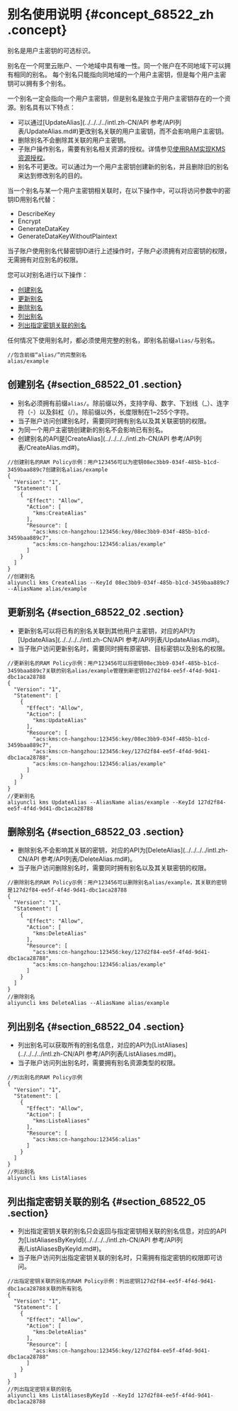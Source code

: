 # 别名使用说明 {#concept_68522_zh .concept}

别名是用户主密钥的可选标识。

别名在一个阿里云账户、一个地域中具有唯一性。同一个账户在不同地域下可以拥有相同的别名。 每个别名只能指向同地域的一个用户主密钥，但是每个用户主密钥可以拥有多个别名。

一个别名一定会指向一个用户主密钥，但是别名是独立于用户主密钥存在的一个资源。别名具有以下特点：

-   可以通过[UpdateAlias](../../../../intl.zh-CN/API 参考/API列表/UpdateAlias.md#)更改别名关联的用户主密钥，而不会影响用户主密钥。
-   删除别名不会删除其关联的用户主密钥。
-   子账户操作别名，需要有别名相关资源的授权。详情参见[使用RAM实现KMS资源授权](intl.zh-CN/用户指南/使用RAM实现访问控制.md#)。
-   别名不可更改。可以通过为一个用户主密钥创建新的别名，并且删除旧的别名来达到修改别名的目的。

当一个别名与某一个用户主密钥相关联时，在以下操作中，可以将访问参数中的密钥ID用别名代替：

-   DescribeKey
-   Encrypt
-   GenerateDataKey
-   GenerateDataKeyWithoutPlaintext

当子账户使用别名代替密钥ID进行上述操作时，子账户必须拥有对应密钥的权限，无需拥有对应别名的权限。

您可以对别名进行以下操作：

-   [创建别名](#)
-   [更新别名](#)
-   [删除别名](#)
-   [列出别名](#)
-   [列出指定密钥关联的别名](#)

任何情况下使用别名时，都必须使用完整的别名，即别名前缀`alias/`与别名。

``` {#codeblock_thw_sxm_084}
//包含前缀“alias/”的完整别名
alias/example
```

## 创建别名 {#section_68522_01 .section}

-   别名必须拥有前缀`alias/`。除前缀以外，支持字母、数字、下划线（\_）、连字符（-）以及斜杠（/）。除前缀以外，长度限制在1~255个字符。
-   当子账户访问创建别名时，需要同时拥有别名以及其关联密钥的权限。
-   为同一个用户主密钥创建新的别名不会影响已有别名。
-   创建别名的API是[CreateAlias](../../../../intl.zh-CN/API 参考/API列表/CreateAlias.md#)。

``` {#codeblock_7as_y0j_79j}
//创建别名的RAM Policy示例：用户123456可以为密钥08ec3bb9-034f-485b-b1cd-3459baa889c7创建别名alias/example
{
  "Version": "1",
  "Statement": [
    {
      "Effect": "Allow",
      "Action": [
        "kms:CreateAlias"
      ],
      "Resource": [
        "acs:kms:cn-hangzhou:123456:key/08ec3bb9-034f-485b-b1cd-3459baa889c7",
        "acs:kms:cn-hangzhou:123456:alias/example"
      ]
    }
  ]
}
//创建别名
aliyuncli kms CreateAlias --KeyId 08ec3bb9-034f-485b-b1cd-3459baa889c7 --AliasName alias/example
```

## 更新别名 {#section_68522_02 .section}

-   更新别名可以将已有的别名关联到其他用户主密钥，对应的API为[UpdateAlias](../../../../intl.zh-CN/API 参考/API列表/UpdateAlias.md#)。
-   当子账户访问更新别名时，需要同时拥有原密钥、目标密钥以及别名的权限。

``` {#codeblock_1rh_xpz_w2e}
//更新别名的RAM Policy示例：用户123456可以将密钥08ec3bb9-034f-485b-b1cd-3459baa889c7关联的别名alias/example管理到新密钥127d2f84-ee5f-4f4d-9d41-dbc1aca28788
{
  "Version": "1",
  "Statement": [
    {
      "Effect": "Allow",
      "Action": [
        "kms:UpdateAlias"
      ],
      "Resource": [
        "acs:kms:cn-hangzhou:123456:key/08ec3bb9-034f-485b-b1cd-3459baa889c7",
        "acs:kms:cn-hangzhou:123456:key/127d2f84-ee5f-4f4d-9d41-dbc1aca28788",
        "acs:kms:cn-hangzhou:123456:alias/example"
      ]
    }
  ]
}
//更新别名
aliyuncli kms UpdateAlias --AliasName alias/example --KeyId 127d2f84-ee5f-4f4d-9d41-dbc1aca28788
```

## 删除别名 {#section_68522_03 .section}

-   删除别名不会影响其关联的密钥，对应的API为[DeleteAlias](../../../../intl.zh-CN/API 参考/API列表/DeleteAlias.md#)。
-   当子账户访问删除别名时，需要同时拥有别名以及其关联密钥的权限。

``` {#codeblock_e8o_d6k_52j}
//删除别名的RAM Policy示例：用户123456可以删除别名alias/example，其关联的密钥是127d2f84-ee5f-4f4d-9d41-dbc1aca28788
{
  "Version": "1",
  "Statement": [
    {
      "Effect": "Allow",
      "Action": [
        "kms:DeleteAlias"
      ],
      "Resource": [
        "acs:kms:cn-hangzhou:123456:key/127d2f84-ee5f-4f4d-9d41-dbc1aca28788",
        "acs:kms:cn-hangzhou:123456:alias/example"
      ]
    }
  ]
}
//删除别名
aliyuncli kms DeleteAlias --AliasName alias/example
```

## 列出别名 {#section_68522_04 .section}

-   列出别名可以获取所有的别名信息，对应的API为[ListAliases](../../../../intl.zh-CN/API 参考/API列表/ListAliases.md#)。
-   当子账户访问列出别名时，需要拥有别名资源类型的权限。

``` {#codeblock_aen_uro_rrm}
//列出别名的RAM Policy示例
{
  "Version": "1",
  "Statement": [
    {
      "Effect": "Allow",
      "Action": [
        "kms:ListeAliases"
      ],
      "Resource": [
        "acs:kms:cn-hangzhou:123456:alias"
      ]
    }
  ]
}
//列出别名
aliyuncli kms ListAliases
```

## 列出指定密钥关联的别名 {#section_68522_05 .section}

-   列出指定密钥关联的别名只会返回与指定密钥相关联的别名信息，对应的API为[ListAliasesByKeyId](../../../../intl.zh-CN/API 参考/API列表/ListAliasesByKeyId.md#)。
-   当子账户访问列出指定密钥关联的别名时，只需拥有指定密钥的权限即可访问。

``` {#codeblock_c1t_un4_wpo}
//出指定密钥关联的别名的RAM Policy示例：列出密钥127d2f84-ee5f-4f4d-9d41-dbc1aca28788关联的所有别名
{
  "Version": "1",
  "Statement": [
    {
      "Effect": "Allow",
      "Action": [
        "kms:DeleteAlias"
      ],
      "Resource": [
        "acs:kms:cn-hangzhou:123456:key/127d2f84-ee5f-4f4d-9d41-dbc1aca28788"
      ]
    }
  ]
}
//列出指定密钥关联的别名
aliyuncli kms ListAliasesByKeyId --KeyId 127d2f84-ee5f-4f4d-9d41-dbc1aca28788
```

